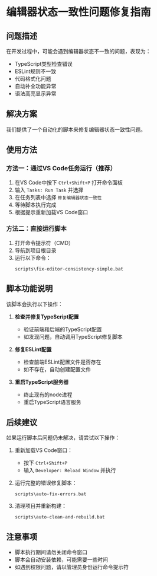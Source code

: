 # 编辑器状态一致性问题修复指南

## 问题描述

在开发过程中，可能会遇到编辑器状态不一致的问题，表现为：
- TypeScript类型检查错误
- ESLint规则不一致
- 代码格式化问题
- 自动补全功能异常
- 语法高亮显示异常

## 解决方案

我们提供了一个自动化的脚本来修复编辑器状态一致性问题。

## 使用方法

### 方法一：通过VS Code任务运行（推荐）

1. 在VS Code中按下 `Ctrl+Shift+P` 打开命令面板
2. 输入 `Tasks: Run Task` 并选择
3. 在任务列表中选择 `修复编辑器状态一致性`
4. 等待脚本执行完成
5. 根据提示重新加载VS Code窗口

### 方法二：直接运行脚本

1. 打开命令提示符（CMD）
2. 导航到项目根目录
3. 运行以下命令：
   ```
   scripts\fix-editor-consistency-simple.bat
   ```

## 脚本功能说明

该脚本会执行以下操作：

1. **检查并修复TypeScript配置**
   - 验证前端和后端的TypeScript配置
   - 如发现问题，自动调用TypeScript修复脚本

2. **修复ESLint配置**
   - 检查前端ESLint配置文件是否存在
   - 如不存在，自动创建配置文件

3. **重启TypeScript服务器**
   - 终止现有的node进程
   - 重启TypeScript语言服务

## 后续建议

如果运行脚本后问题仍未解决，请尝试以下操作：

1. 重新加载VS Code窗口：
   - 按下 `Ctrl+Shift+P`
   - 输入 `Developer: Reload Window` 并执行

2. 运行完整的错误修复脚本：
   ```
   scripts\auto-fix-errors.bat
   ```

3. 清理项目并重新构建：
   ```
   scripts\auto-clean-and-rebuild.bat
   ```

## 注意事项

- 脚本执行期间请勿关闭命令窗口
- 脚本会自动安装依赖，可能需要一些时间
- 如遇到权限问题，请以管理员身份运行命令提示符